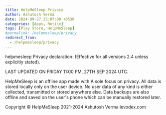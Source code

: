 ```yaml
---
title: HelpMeSleep Privacy
author: Ashutosh Verma
date: 2024-09-27 23:07:00 +0530
categories: [Apps, Notice]
tags: [Play Store, HelpMeSleep]
#permalink: /helpmesleep/privacy
redirect_from:
  - /helpmesleep/privacy
---
```



helpmesleep
Privacy declaration:
(Effective for all versions 2.4 unless explicitly stated).


LAST UPDATED ON FRIDAY 11:00 PM, 27TH SEP 2024 UTC.

HelpMeSleep is an offline app made with A sole focus on privacy. All data is stored locally only on the user device. No user data of any kind is either collected, transmitted or stored anywhere else. Data backups are also offline and saved on the user's phone which can be manually restored later.

Copyright © HelpMeSleep 2021-2024 Ashutosh Verma 
levodex.com
